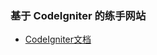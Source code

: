 ### 基于 CodeIgniter 的练手网站

- [CodeIgniter文档](https://codeigniter.org.cn/user_guide/overview/appflow.html)